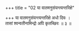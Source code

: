 +++
title = "02 या वातमनुसंयन्त्यन्तरिक्षे"

+++
या वातमनुसंयन्त्यन्तरिक्षे अधो दिवः ।  
तासां श्वन्वतीनामिन्द्रो अपि कृतच्छिरः ॥ ३ ॥
